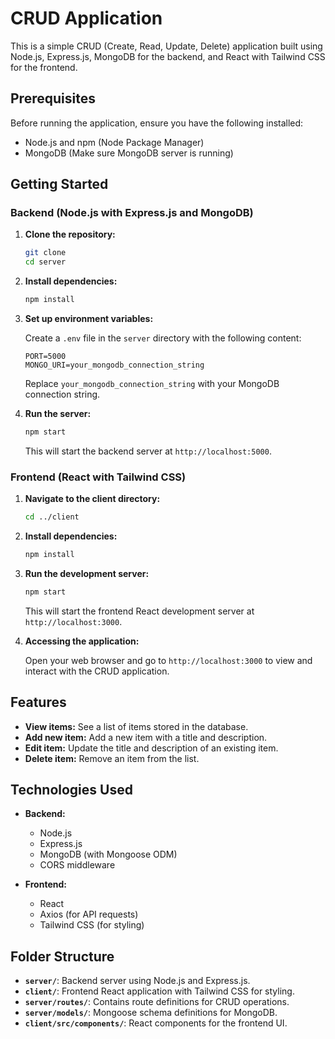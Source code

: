 # CRUD Application

This is a simple CRUD (Create, Read, Update, Delete) application built using Node.js, Express.js, MongoDB for the backend, and React with Tailwind CSS for the frontend.

## Prerequisites

Before running the application, ensure you have the following installed:

- Node.js and npm (Node Package Manager)
- MongoDB (Make sure MongoDB server is running)

## Getting Started

### Backend (Node.js with Express.js and MongoDB)

1. **Clone the repository:**

   ```bash
   git clone 
   cd server
   ```

2. **Install dependencies:**

   ```bash
   npm install
   ```

3. **Set up environment variables:**

   Create a `.env` file in the `server` directory with the following content:

   ```dotenv
   PORT=5000
   MONGO_URI=your_mongodb_connection_string
   ```

   Replace `your_mongodb_connection_string` with your MongoDB connection string.

4. **Run the server:**

   ```bash
   npm start
   ```

   This will start the backend server at `http://localhost:5000`.

### Frontend (React with Tailwind CSS)

1. **Navigate to the client directory:**

   ```bash
   cd ../client
   ```

2. **Install dependencies:**

   ```bash
   npm install
   ```

3. **Run the development server:**

   ```bash
   npm start
   ```

   This will start the frontend React development server at `http://localhost:3000`.

4. **Accessing the application:**

   Open your web browser and go to `http://localhost:3000` to view and interact with the CRUD application.

## Features

- **View items:** See a list of items stored in the database.
- **Add new item:** Add a new item with a title and description.
- **Edit item:** Update the title and description of an existing item.
- **Delete item:** Remove an item from the list.

## Technologies Used

- **Backend:**
  - Node.js
  - Express.js
  - MongoDB (with Mongoose ODM)
  - CORS middleware

- **Frontend:**
  - React
  - Axios (for API requests)
  - Tailwind CSS (for styling)

## Folder Structure

- **`server/`**: Backend server using Node.js and Express.js.
- **`client/`**: Frontend React application with Tailwind CSS for styling.
- **`server/routes/`**: Contains route definitions for CRUD operations.
- **`server/models/`**: Mongoose schema definitions for MongoDB.
- **`client/src/components/`**: React components for the frontend UI.